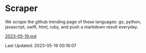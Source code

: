 # Scraper

We scrape the github trending page of these languages: go, python, javascript, swift, html, ruby, and push a markdown result everyday.

[2023-05-19.md](https://github.com/henson/Scraper/blob/master/2023-05-19.md)

Last Updated: 2023-05-19 00:16:07